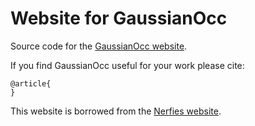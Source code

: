 # Website for GaussianOcc

Source code for the [GaussianOcc website](https://ganwanshui.github.io/GaussianOcc/).

If you find GaussianOcc useful for your work please cite:

```
@article{
}
```

This website is borrowed from the [Nerfies website](https://nerfies.github.io/).
